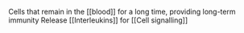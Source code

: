 Cells that remain in the [[blood]] for a long time, providing long-term immunity
Release [[Interleukins]] for [[Cell signalling]]